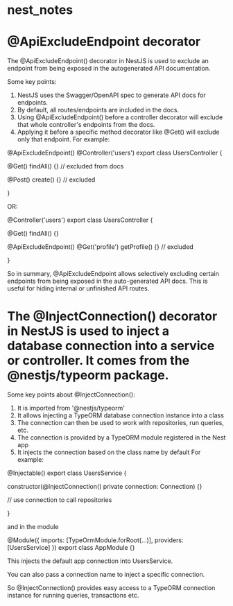 # nest_notes

# @ApiExcludeEndpoint decorator

The @ApiExcludeEndpoint() decorator in NestJS is used to exclude an endpoint from being exposed in the autogenerated API documentation.

Some key points:

1. NestJS uses the Swagger/OpenAPI spec to generate API docs for endpoints.
2. By default, all routes/endpoints are included in the docs.
3. Using @ApiExcludeEndpoint() before a controller decorator will exclude that whole controller's endpoints from the docs.
4. Applying it before a specific method decorator like @Get() will exclude only that endpoint.
For example:

@ApiExcludeEndpoint()
@Controller('users')
export class UsersController {

  @Get()
  findAll() {} // excluded from docs

  @Post()
  create() {} // excluded

}

OR:

@Controller('users')
export class UsersController {

  @Get() 
  findAll() {}

  @ApiExcludeEndpoint()
  @Get('profile')
  getProfile() {} // excluded

}

So in summary, @ApiExcludeEndpoint allows selectively excluding certain endpoints from being exposed in the auto-generated API docs. This is useful for hiding internal or unfinished API routes.

# The @InjectConnection() decorator in NestJS is used to inject a database connection into a service or controller. It comes from the @nestjs/typeorm package.

Some key points about @InjectConnection():

1. It is imported from '@nestjs/typeorm'
2. It allows injecting a TypeORM database connection instance into a class
3. The connection can then be used to work with repositories, run queries, etc.
4. The connection is provided by a TypeORM module registered in the Nest app
5. It injects the connection based on the class name by default
For example:

@Injectable()
export class UsersService {

  constructor(@InjectConnection() private connection: Connection) {}
  
  // use connection to call repositories  

}

and in the module

@Module({
  imports: [TypeOrmModule.forRoot(...)],
  providers: [UsersService]
})
export class AppModule {}

This injects the default app connection into UsersService.

You can also pass a connection name to inject a specific connection.

So @InjectConnection() provides easy access to a TypeORM connection instance for running queries, transactions etc.
